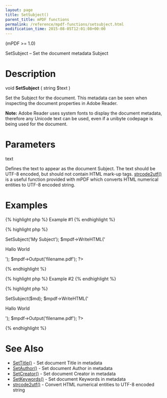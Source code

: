 ```yaml
---
layout: page
title: SetSubject()
parent_title: mPDF functions
permalink: /reference/mpdf-functions/setsubject.html
modification_time: 2015-08-05T12:01:08+00:00
---
```


<p>(mPDF &gt;= 1.0)</p>
<p>SetSubject – Set the document metadata Subject</p>

# Description

<p class="manual_block">void <b>SetSubject</b> ( string <span class="parameter">$text</span> )</p>
<p>Set the Subject for the document. This metadata can be seen when inspecting the document properties in Adobe Reader.</p>

<div class="alert alert-info" role="alert"><strong>Note:</strong> Adobe Reader uses system fonts to display the document metadata, therefore any Unicode text can be used, even if a unibyte codepage is being used for the document.</div>

# Parameters

<p class="manual_param_dt"><span class="parameter">text</span></p>
<p class="manual_param_dd">Defines the text to appear as the document Subject. The text should be UTF-8 encoded, but should not contain HTML mark-up tags. <a href="{{ "/reference/mpdf-utilities/strcode2utf.html" | prepend: site.baseurl }}">strcode2utf()</a> is a useful function provided with mPDF which converts HTML numerical entities to UTF-8 encoded string.</p>

# Examples

{% highlight php %}
Example #1
{% endhighlight %}

{% highlight php %}
<?php

$mpdf=new mPDF();

$mpdf->SetSubject('My Subject');

$mpdf->WriteHTML('<p>Hallo World</p>');

$mpdf->Output('filename.pdf');

?>
{% endhighlight %}

{% highlight php %}
Example #2
{% endhighlight %}

{% highlight php %}
<?php

// htmltoolkit contains a function strcode2utf() to convert htmlentities to UTF-8 encoded text$mpdf=new mPDF();

$md = strcode2utf("&amp;#1575;&amp;#1610;&amp;#1604;&amp;#1575;&amp;#1578; &amp;#1601;&amp;#1610;&amp;#1605;&amp;#1575; &amp;#1575;&amp;#1610;&amp;#1604;&amp;#1575;&amp;#1578; &amp;#1601;&amp;#1610;&amp;#1605;&amp;#1575;");

$mpdf->SetSubject($md);

$mpdf->WriteHTML('<p>Hallo World</p>');

$mpdf->Output('filename.pdf');

?>
{% endhighlight %}

# See Also

<ul>
<li class="manual_boxlist"><a href="{{ "/reference/mpdf-functions/settitle.html" | prepend: site.baseurl }}">SetTitle()</a> - Set document Title in metadata</li>
<li class="manual_boxlist"><a href="{{ "/reference/mpdf-functions/setauthor.html" | prepend: site.baseurl }}">SetAuthor()</a> - Set document Author in metadata</li>
<li class="manual_boxlist"><a href="{{ "/reference/mpdf-functions/setcreator.html" | prepend: site.baseurl }}">SetCreator()</a> - Set document Creator in metadata</li>
<li class="manual_boxlist"><a href="{{ "/reference/mpdf-functions/setkeywords.html" | prepend: site.baseurl }}">SetKeywords()</a> - Set document Keywords in metadata</li>
<li class="manual_boxlist"><a href="{{ "/reference/mpdf-utilities/strcode2utf.html" | prepend: site.baseurl }}">strcode2utf()</a> - Convert HTML numerical entities to UTF-8 encoded string</li>
</ul>
